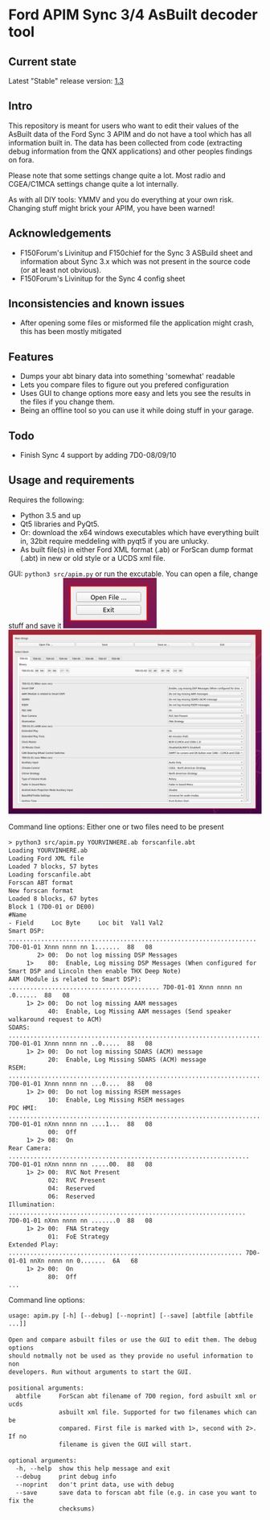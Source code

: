 # Ford APIM Sync 3/4 AsBuilt decoder tool
## Current state
Latest "Stable" release version: [1.3](https://github.com/consp/apim-asbuilt-decode/releases)
## Intro
This repository is meant for users who want to edit their values of the AsBuilt data of the Ford Sync 3 APIM and do not have a tool which has all information built in. The data has been collected from code (extracting debug information from the QNX applications) and other peoples findings on fora.

Please note that some settings change quite a lot. Most radio and CGEA/C1MCA settings change quite a lot internally.

As with all DIY tools: YMMV and you do everything at your own risk. Changing stuff might brick your APIM, you have been warned!

## Acknowledgements
- F150Forum's Livinitup and F150chief for the Sync 3 ASBuild sheet and information about Sync 3.x which was not present in the source code (or at least not obvious).
- F150Forum's Livinitup for the Sync 4 config sheet


## Inconsistencies and known issues
- After opening some files or misformed file the application might crash, this has been mostly mitigated

## Features
- Dumps your abt binary data into something 'somewhat' readable
- Lets you compare files to figure out you prefered configuration
- Uses GUI to change options more easy and lets you see the results in the files if you change them.
- Being an offline tool so you can use it while doing stuff in your garage.

## Todo
- Finish Sync 4 support by adding 7D0-08/09/10

## Usage and requirements
Requires the following:
- Python 3.5 and up
- Qt5 libraries and PyQt5.
- Or: download the x64 windows executables which have everything built in, 32bit require meddeling with pyqt5 if you are unlucky.
- As built file(s) in either Ford XML format (.ab) or ForScan dump format (.abt) in new or old style or a UCDS xml file.

GUI: ```python3 src/apim.py``` or run the excutable. You can open a file, change stuff and save it
![open image](/img/open.png?raw=true)
![main menu](/img/main.png?raw=true)

Command line options: Either one or two files need to be present
```
> python3 src/apim.py YOURVINHERE.ab forscanfile.abt
Loading YOURVINHERE.ab
Loading Ford XML file
Loaded 7 blocks, 57 bytes
Loading forscanfile.abt
Forscan ABT format
New forscan format
Loaded 8 blocks, 67 bytes
Block 1 (7D0-01 or DE00)
#Name                                                                          - Field     Loc Byte     Loc bit  Val1 Val2
Smart DSP: ..................................................................... 7D0-01-01 Xnnn nnnn nn 1.......  88   08
        2> 00:  Do not log missing DSP Messages
     1>    80:  Enable, Log missing DSP Messages (When configured for Smart DSP and Lincoln then enable THX Deep Note)
AAM (Module is related to Smart DSP): .......................................... 7D0-01-01 Xnnn nnnn nn .0......  88   08
     1> 2> 00:  Do not log missing AAM messages
           40:  Enable, Log Missing AAM messages (Send speaker walkaround request to ACM)
SDARS: ......................................................................... 7D0-01-01 Xnnn nnnn nn ..0.....  88   08
     1> 2> 00:  Do not log missing SDARS (ACM) message
           20:  Enable, Log Missing SDARS (ACM) message
RSEM: .......................................................................... 7D0-01-01 Xnnn nnnn nn ...0....  88   08
     1> 2> 00:  Do not log missing RSEM messages
           10:  Enable, Log Missing RSEM messages
PDC HMI: ....................................................................... 7D0-01-01 nXnn nnnn nn ....1...  88   08
           00:  Off
     1> 2> 08:  On
Rear Camera: ................................................................... 7D0-01-01 nXnn nnnn nn .....00.  88   08
     1> 2> 00:  RVC Not Present
           02:  RVC Present
           04:  Reserved
           06:  Reserved
Illumination: .................................................................. 7D0-01-01 nXnn nnnn nn .......0  88   08
     1> 2> 00:  FNA Strategy
           01:  FoE Strategy
Extended Play: ................................................................. 7D0-01-01 nnXn nnnn nn 0.......  6A   68
     1> 2> 00:  On
           80:  Off 
...
```

Command line options:
```
usage: apim.py [-h] [--debug] [--noprint] [--save] [abtfile [abtfile ...]]

Open and compare asbuilt files or use the GUI to edit them. The debug options
should notmally not be used as they provide no useful information to non
developers. Run without arguments to start the GUI.

positional arguments:
  abtfile     ForScan abt filename of 7D0 region, ford asbuilt xml or ucds
              asbuilt xml file. Supported for two filenames which can be
              compared. First file is marked with 1>, second with 2>. If no
              filename is given the GUI will start.

optional arguments:
  -h, --help  show this help message and exit
  --debug     print debug info
  --noprint   don't print data, use with debug
  --save      save data to forscan abt file (e.g. in case you want to fix the
              checksums)

```


